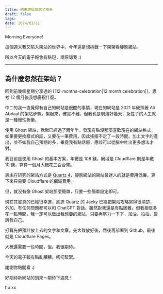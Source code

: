 ```yaml
---
title: 週末連續架站了兩天
draft: false
tags: 
date: 2024/03/11
---
```

Morning Everyone!

這個週末我又陷入架站的世界中，今年還是想挑戰一下架架看靜態網站。

所以今天的電子報會有點短，請原諒我 :)

---

## 為什麼忽然在架站？

回到前幾個星期分享過的 [[12-months-celebration|12 month celebration]]，思考 12 個月後我想慶祝什麼。

中二的我一直覺得有自己的網站是很酷的事情，現在的網站是 2021 年硬照著 Ali Abdaal 的架站步驟。架起來，確實不難，但我也是崩潰好幾天，急性子的人生就是一種慢性折磨。

使用 Ghost 架站，默默已經過了兩年半。發現有點沒那麼喜歡現在的網站格式，如果要更換樣式的話，又要花一筆費用，因此搖擺不定了一段時間。加上文字的產出，並不如我自己預期的多，畢竟我有點話癆，應該可以從腦中吐出更多想法才對。

我目前是使用 Ghost 的基本方案，年繳是 108 鎂，網域是 Cloudflare 則是年繳 10 鎂，算算一個月大概花三百台幣。

週末在研究的架站方式是 [Quartz 4](https://quartz.jzhao.xyz/)，靜態網站的架站最迷人的就是費用低廉，算下來只需要 Cloudflare 的網域費用。

但，就沒有像 Ghost 架站那麼簡單，只要一些簡單設定即可。

現在其實真的已經很幸運，創造 Quartz 的 Jacky 已經把架站攻略寫得很清楚，外加，有任何問題都可以和 ChatGPT 對話。雖然對我還是有點困難，但我相信多花一點時間，我一定可以做出我想要的網站，只要再努力一下下，加油，拍拍，告訴我自己。

打算先把預計放上去的文字和文章，先大致放好後，然後再部署到 Github，最後就是 Cloudflare Pages。

大概還需要一段時間，但，我很期待。

今天的電子報有點亂糟糟，叨叨絮絮。

謝謝你點開看 :)

好期待新網站的到來～期待下週見！

hu xx